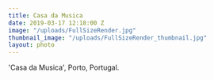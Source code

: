 ```yaml
---
title: Casa da Musica
date: 2019-03-17 12:18:00 Z
image: "/uploads/FullSizeRender.jpg"
thumbnail_image: "/uploads/FullSizeRender_thumbnail.jpg"
layout: photo
---
```


'Casa da Musica', Porto, Portugal.